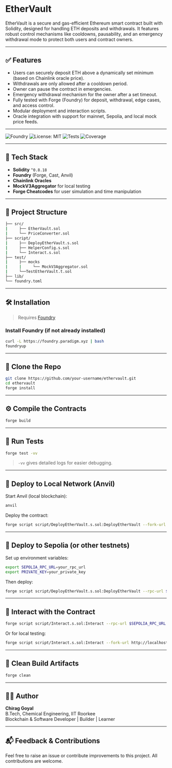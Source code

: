 # EtherVault

EtherVault is a secure and gas-efficient Ethereum smart contract built with Solidity, designed for handling ETH deposits and withdrawals. It features robust control mechanisms like cooldowns, pausability, and an emergency withdrawal mode to protect both users and contract owners.

---

## ✅ Features

- Users can securely deposit ETH above a dynamically set minimum (based on Chainlink oracle price).
- Withdrawals are only allowed after a cooldown period.
- Owner can pause the contract in emergencies.
- Emergency withdrawal mechanism for the owner after a set timeout.
- Fully tested with Forge (Foundry) for deposit, withdrawal, edge cases, and access control.
- Modular deployment and interaction scripts.
- Oracle integration with support for mainnet, Sepolia, and local mock price feeds.

---

![Foundry](https://img.shields.io/badge/Powered%20by-Foundry-%23E95420)
![License: MIT](https://img.shields.io/badge/License-MIT-yellow.svg)
![Tests](https://img.shields.io/badge/Tests-Passing-brightgreen)
![Coverage](https://img.shields.io/badge/Coverage-87%25-blue)

---

## 🧰 Tech Stack

- **Solidity** `^0.8.18`
- **Foundry** (Forge, Cast, Anvil)
- **Chainlink Oracles**
- **MockV3Aggregator** for local testing
- **Forge Cheatcodes** for user simulation and time manipulation

---

## 📂 Project Structure

```bash
├── src/ 
|     ├── EtherVault.sol
|     └── PriceConverter.sol
├── script/ 
|     ├── DeployEtherVault.s.sol
|     ├── HelperConfig.s.sol
|     └── Interact.s.sol
├── test/ 
|     ├── mocks
|     |     └── MockV3Aggregator.sol
|     └──TestEtherVault.t.sol
├── lib/
└── foundry.toml
```

---

## 🛠️ Installation

> Requires [Foundry](https://book.getfoundry.sh/getting-started/installation)

###  Install Foundry (if not already installed)
```bash
curl -L https://foundry.paradigm.xyz | bash
foundryup
```

---

## 📁 Clone the Repo

```bash
git clone https://github.com/your-username/ethervault.git
cd ethervault
forge install
```

---

## ⚙️ Compile the Contracts

```bash
forge build
```

---

## 🧪 Run Tests

```bash
forge test -vv
```

> `-vv` gives detailed logs for easier debugging.

---

## 🚀 Deploy to Local Network (Anvil)

Start Anvil (local blockchain):

```bash
anvil
```

Deploy the contract:

```bash
forge script script/DeployEtherVault.s.sol:DeployEtherVault --fork-url http://localhost:8545 --broadcast
```

---

## 🔗 Deploy to Sepolia (or other testnets)

Set up environment variables:

```bash
export SEPOLIA_RPC_URL=your_rpc_url
export PRIVATE_KEY=your_private_key
```

Then deploy:

```bash
forge script script/DeployEtherVault.s.sol:DeployEtherVault --rpc-url $SEPOLIA_RPC_URL --private-key $PRIVATE_KEY --broadcast
```

---

## 💬 Interact with the Contract

```bash
forge script script/Interact.s.sol:Interact --rpc-url $SEPOLIA_RPC_URL --private-key $PRIVATE_KEY --broadcast
```

Or for local testing:

```bash
forge script script/Interact.s.sol:Interact --fork-url http://localhost:8545 --broadcast
```

---

## 🧹 Clean Build Artifacts

```bash
forge clean
```

---

## 👨‍💻 Author

**Chirag Goyal**  
B.Tech, Chemical Engineering, IIT Roorkee  
Blockchain & Software Developer | Builder | Learner

---

## 📬 Feedback & Contributions

Feel free to raise an issue or contribute improvements to this project. All contributions are welcome.